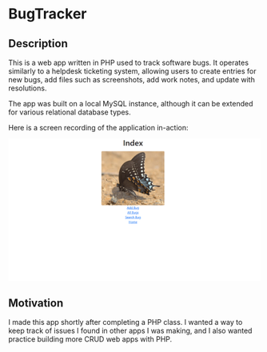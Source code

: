 # BugTracker

## Description
This is a web app written in PHP used to track software bugs. It operates similarly to a helpdesk ticketing system, allowing users to create entries for new bugs, add files such as screenshots, add work notes, and update with resolutions. 

The app was built on a local MySQL instance, although it can be extended for various relational database types. 

Here is a screen recording of the application in-action:

![BugTracker Demo](https://github.com/Austin-Buchanan/BugTracker/blob/main/demo/BugTracker_Demo.gif)

## Motivation
I made this app shortly after completing a PHP class. I wanted a way to keep track of issues I found in other apps I was making, and I also wanted practice building more CRUD web apps with PHP. 